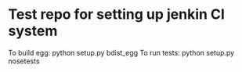 Test repo for setting up jenkin CI system
====

To build egg: python setup.py bdist_egg 
To run tests: python setup.py nosetests
 
